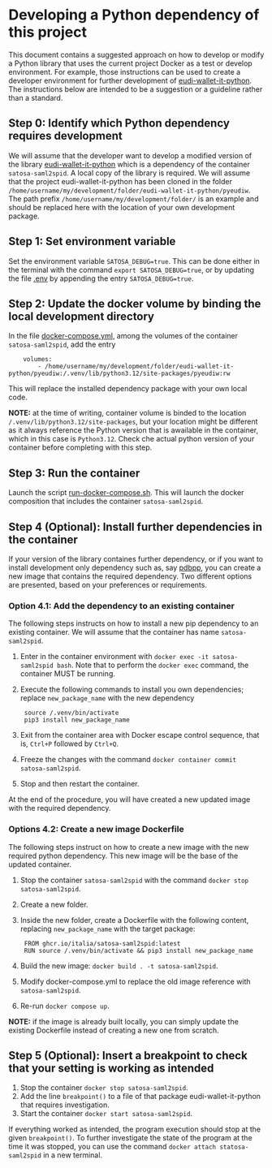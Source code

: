# Developing a Python dependency of this project

This document contains a suggested approach on how to develop or modify a Python library that uses the current project Docker as a test or develop environment.
For example, those instructions can be used to create a developer environment for further development of [eudi-wallet-it-python](https://github.com/italia/eudi-wallet-it-python).
The instructions below are intended to be a suggestion or a guideline rather than a standard.

## Step 0: Identify which Python dependency requires development

We will assume that the developer want to develop a modified version of the library [eudi-wallet-it-python](https://github.com/italia/eudi-wallet-it-python) which is a dependency of the container `satosa-saml2spid`.
A local copy of the library is required.
We will assume that the project eudi-wallet-it-python has been cloned in the folder `/home/username/my/development/folder/eudi-wallet-it-python/pyeudiw`. The path prefix `/home/username/my/development/folder/` is an example and should be replaced here with the location of your own development package.

## Step 1: Set environment variable

Set the environment variable `SATOSA_DEBUG=true`. This can be done either in the terminal with the command `export SATOSA_DEBUG=true`, or by updating the file [.env](Docker-compose/.env) by appending the entry `SATOSA_DEBUG=true`.

## Step 2: Update the docker volume by binding the local development directory

In the file [docker-compose.yml](Docker-example/docker-compose.yml), among the volumes of the container `satosa-saml2spid`, add the entry
    
        volumes:
            - /home/username/my/development/folder/eudi-wallet-it-python/pyeudiw:/.venv/lib/python3.12/site-packages/pyeudiw:rw

This will replace the installed dependency package with your own local code.

**NOTE:** at the time of writing, container volume is binded to the location `/.venv/lib/python3.12/site-packages`, but your location might be different as it always reference the Python version that is awailable in the container, which in this case is `Python3.12`. Check che actual python version of your container before completing with this step.

## Step 3: Run the container

Launch the script [run-docker-compose.sh](Docker-compose/run-docker-compose.sh). This will launch the docker composition that includes the container `satosa-saml2spid`.

## Step 4 (Optional): Install further dependencies in the container

If your version of the library containes further dependency, or if you want to install development only dependency such as, say [pdbpp](https://github.com/pdbpp/pdbpp), you can create a new image that contains the required dependency.
Two different options are presented, based on your preferences or requirements.

### Option 4.1: Add the dependency to an existing container

The following steps instructs on how to install a new pip dependency to an existing container. We will assume that the container has name `satosa-saml2spid`.

1. Enter in the container environment with `docker exec -it satosa-saml2spid bash`. Note that to perform the `docker exec` command, the container MUST be running.
2. Execute the following commands to install you own dependencies; replace `new_package_name` with the new dependency

        source /.venv/bin/activate
        pip3 install new_package_name

3. Exit from the container area with Docker escape control sequence, that is, `Ctrl+P` followed by `Ctrl+Q`.
4. Freeze the changes with the command `docker container commit satosa-saml2spid`.
5. Stop and then restart the container.

At the end of the procedure, you will have created a new updated image with the required dependency.

### Options 4.2: Create a new image Dockerfile

The following steps instruct on how to create a new image with the new required python dependency. This new image will be the base of the updated container.

1. Stop the container `satosa-saml2spid` with the command `docker stop satosa-saml2spid`.
2. Create a new folder.
3. Inside the new folder, create a Dockerfile with the following content, replacing `new_package_name` with the target package:

        FROM ghcr.io/italia/satosa-saml2spid:latest
        RUN source /.venv/bin/activate && pip3 install new_package_name

4. Build the new image: `docker build . -t satosa-saml2spid`.
5. Modify docker-compose.yml to replace the old image reference with `satosa-saml2spid`.
6. Re-run `docker compose up`.

**NOTE:** if the image is already built locally, you can simply update the existing Dockerfile instead of creating a new one from scratch.

## Step 5 (Optional): Insert a breakpoint to check that your setting is working as intended

1. Stop the container `docker stop satosa-saml2spid`.
2. Add the line `breakpoint()` to a file of that package eudi-wallet-it-python that requires investigation.
3. Start the container `docker start satosa-saml2spid`.

If everything worked as intended, the program execution should stop at the given `breakpoint()`. To further investigate the state of the program at the time it was stopped, you can use the command `docker attach statosa-saml2spid` in a new terminal.
